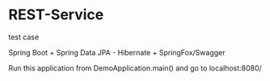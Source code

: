 # REST-Service
test case

Spring Boot + Spring Data JPA - Hibernate + SpringFox/Swagger

Run this application from DemoApplication.main() and go to localhost:8080/
